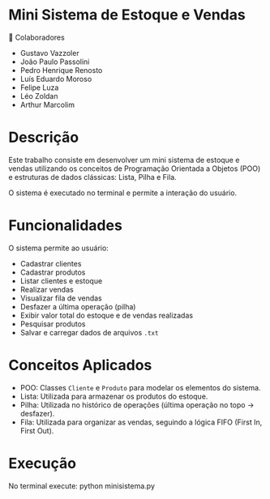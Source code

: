 # Mini Sistema de Estoque e Vendas

 👥 Colaboradores
- Gustavo Vazzoler  
- João Paulo Passolini  
- Pedro Henrique Renosto  
- Luís Eduardo Moroso  
- Felipe Luza  
- Léo Zoldan  
- Arthur Marcolim  


# Descrição
Este trabalho consiste em desenvolver um mini sistema de estoque e vendas utilizando os conceitos de Programação Orientada a Objetos (POO) e estruturas de dados clássicas: Lista, Pilha e Fila.  

O sistema é executado no terminal e permite a interação do usuário.

# Funcionalidades
O sistema permite ao usuário:
- Cadastrar clientes  
- Cadastrar produtos  
- Listar clientes e estoque  
- Realizar vendas  
- Visualizar fila de vendas  
- Desfazer a última operação (pilha)  
- Exibir valor total do estoque e de vendas realizadas  
- Pesquisar produtos  
- Salvar e carregar dados de arquivos `.txt`  


# Conceitos Aplicados
- POO: Classes `Cliente` e `Produto` para modelar os elementos do sistema.  
- Lista: Utilizada para armazenar os produtos do estoque.  
- Pilha: Utilizada no histórico de operações (última operação no topo → desfazer).  
- Fila: Utilizada para organizar as vendas, seguindo a lógica FIFO (First In, First Out).  


# Execução
No terminal execute:
python minisistema.py
